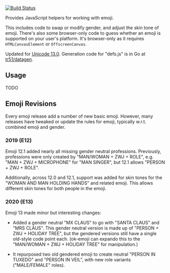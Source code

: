 [![Build Status](https://travis-ci.org/samthor/ok-emoji.svg?branch=master)](https://travis-ci.org/samthor/ok-emoji)

Provides JavaScript helpers for working with emoji.

This includes code to swap or modify gender, and adjust the skin tone of emoji.
There's also some browser-only code to guess whether an emoji is supported on your user's platform.
It's browser-only as it requires `HTMLCanvasElement` or `OffscreenCanvas`.

Updated for [Unicode 13.0](https://www.unicode.org/Public/emoji/13.0/).
Generation code for "defs.js" is in Go at [tr51/datagen](https://github.com/samthor/tr51/tree/master/datagen).

## Usage

TODO

## Emoji Revisions

Every emoji release add a number of new basic emoji.
However, many releases have tweaked or update the rules for emoji, typically w.r.t. combined emoji and gender.

### 2019 (E12)

Emoji 12.1 added nearly all missing gender neutral professions.
Previously, professions were only created by "MAN/WOMAN + ZWJ + ROLE", e.g. "MAN + ZWJ + MICROPHONE" for "MAN SINGER", but 12.1 allows "PERSON + ZWJ + ROLE".

Additionally, across 12.0 and 12.1, support was added for skin tones for the "WOMAN AND MAN HOLDING HANDS" and related emoji.
This allows different skin tones for both people in the emoji.

### 2020 (E13)

Emoji 13 made minor but interesting changes:

* Added a gender neutral "MX CLAUS" to go with "SANTA CLAUS" and "MRS CLAUS".
  This gender neutral version is made up of "PERSON + ZWJ + HOLIDAY TREE", but the gendered versions still have a single old-style code point each.
  (ok-emoji can expando this to the "MAN/WOMAN + ZWJ + HOLIDAY TREE" for manipulation.)

* It repurposed two old gendered emoji to create neutral "PERSON IN TUXEDO" and "PERSON IN VEIL", with new role variants ("MALE/FEMALE" roles).
